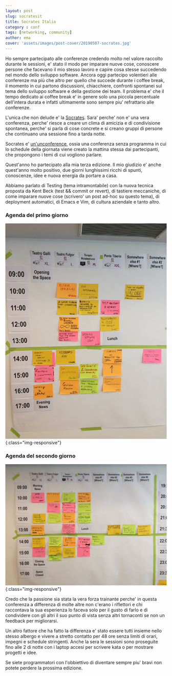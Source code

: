 ```yaml
---
layout: post
slug: socratesit
title: Socrates Italia
category : conf
tags: [networking, community]
author: ema
cover: 'assets/images/post-cover/20190507-socrates.jpg'
---
```


Ho sempre partecipato alle conferenze credendo molto nel valore raccolto durante le sessioni, e' stato il modo per imparare nuove cose, conoscere persone che facevano il mio stesso lavoro e capire cosa stesse succedendo nel mondo dello sviluppo software.
Ancora oggi partecipo volentieri alle conferenze ma più che altro per quello che succede durante i coffee break, il momento in cui partono discussioni, chiacchiere, confronti spontanei sul tema dello sviluppo software e della gestione dei team. Il problema e' che il tempo dedicato ai coffee break e' in genere solo una piccola percentuale dell'intera durata e infatti ultimamente sono sempre piu' refrattario alle conferenze.

L'unica che non delude e' la [Socrates](https://www.socrates-conference.it/). Sara' perche' non e' una vera conferenza, perche' riesce  a creare un clima di amicizia e di condivisione spontanea, perche' si parla di cose concrete e si creano gruppi di persone che continuano una sessione fino a tarda notte.

Socrates e' [un'unconference](https://en.wikipedia.org/wiki/Unconference), ossia una conferenza senza programma in cui lo schedule della giornata viene creato la mattina stessa dai partecipanti, che propongono i temi di cui vogliono parlare. 

Quest'anno ho partecipato alla mia terza edizione.
Il mio giudizio e' anche quest'anno molto positivo, due giorni lunghissimi ricchi di spunti, conoscenze, idee e nuova energia da portare a casa.

Abbiamo parlato di Testing (tema intramontabile) con la nuova tecnica proposta da Kent Beck (test && commit or revert), di tastiere meccaniche, di come imparare nuove cose (scrivero' un post ad-hoc su questo tema), di deployment automatici, di Emacs e Vim, di cultura aziendale e tanto altro.

### Agenda del primo giorno
![Agenda giorno 1](/assets/images/socrates_day1.jpg){:class="img-responsive"}

### Agenda del secondo giorno
![Agenda giorno 2](/assets/images/socrates_day2.jpg){:class="img-responsive"}

Credo che la passione sia stata la vera forza trainante perche' in questa conferenza a differenza di molte altre non c'erano i riflettori e chi raccontava la sua esperienza lo faceva solo per il gusto di farlo e di condividere con gli altri il suo punto di vista senza altri tornaconti se non un feedback per migliorarsi.

Un altro fattore che ha fatto la differenza e' stato essere tutti insieme nello stesso albergo e vivere a stretto contatto per 48 ore senza limiti di orari, impegni e schedule stringenti. Anche la sera le sessioni sono proseguite fino alle 2 di notte con i laptop accesi per scrivere kata o per mostrare progetti e idee.

Se siete programmatori con l'obbiettivo di diventare sempre piu' bravi non potete perdere la prossima edizione.
